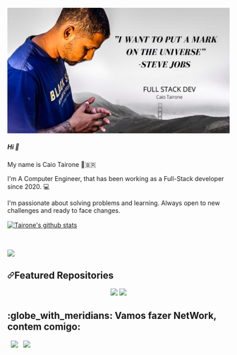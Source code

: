 

![Welcome](github-profile-header.jpg?raw=true)

##### Hi 👋

My name is Caio Tairone 🧑‍🇧🇷

I'm A Computer Engineer, that has been working as a Full-Stack developer since 2020. 💻

I'm passionate about solving problems and learning. Always open to new challenges and ready to face changes.  

<a align="center" href="https://github-readme-stats.anuraghazra1.vercel.app/api?username=tairone32"><img align="center" src="https://github-readme-stats.anuraghazra1.vercel.app/api?username=tairone32&show_icons=true&include_all_commits=true&theme=buefy" alt="Tairone's github stats" />
</a>

</br>

<a align="center" href="https://github-readme-stats.anuraghazra1.vercel.app/api/top-langs/?username=tairone32"><img align="center" src="https://github-readme-stats.anuraghazra1.vercel.app/api/top-langs/?username=tairone32&layout=compact&theme=buefy" />
</a>


<h2><a id="user-content-featured-repositories" class="anchor" aria-hidden="true" href="#featured-repositories"><svg class="octicon octicon-link" viewBox="0 0 16 16" version="1.1" width="16" height="16" aria-hidden="true"><path fill-rule="evenodd" d="M7.775 3.275a.75.75 0 001.06 1.06l1.25-1.25a2 2 0 112.83 2.83l-2.5 2.5a2 2 0 01-2.83 0 .75.75 0 00-1.06 1.06 3.5 3.5 0 004.95 0l2.5-2.5a3.5 3.5 0 00-4.95-4.95l-1.25 1.25zm-4.69 9.64a2 2 0 010-2.83l2.5-2.5a2 2 0 012.83 0 .75.75 0 001.06-1.06 3.5 3.5 0 00-4.95 0l-2.5 2.5a3.5 3.5 0 004.95 4.95l1.25-1.25a.75.75 0 00-1.06-1.06l-1.25 1.25a2 2 0 01-2.83 0z"></path></svg></a>Featured Repositories</h2>
<p align="center">
  <a target="_blank" rel="noopener noreferrer" href="https://github-readme-stats.vercel.app/api/pin/?username=tairone32&repo=Aulas-Generation&anuraghazra&theme=radical&show_icons=true&show_owner=true"><img src="https://github-readme-stats.vercel.app/api/pin/?username=tairone32&repo=Aulas-Generation&anuraghazra&theme=radical&show_icons=true&show_owner=true" style="max-width:100%;"></a>
   <a target="_blank" rel="noopener noreferrer" href="https://github-readme-stats.vercel.app/api/pin/?username=tairone32&repo=CGeneration&anuraghazra&theme=radical&show_icons=true&show_owner=true"><img src="https://github-readme-stats.vercel.app/api/pin/?username=tairone32&repo=Generation&anuraghazra&theme=radical&show_icons=true&show_owner=true" style="max-width:100%;"></a>
</p>


<h2> :globe_with_meridians: Vamos fazer NetWork, contem comigo: </h2>

<p align="center">
 
&nbsp; <a align="center" href="https://www.linkedin.com/in/caio-tairone/" target="_blank" rel="noopener noreferrer"><img align="center" src="https://img.icons8.com/plasticine/100/000000/linkedin.png" width="50" /></a>
&nbsp; <a align="center" href="mailto:dev.tairone@gmail.com" target="_blank" rel="noopener noreferrer"><img align="center" src="https://img.icons8.com/plasticine/100/000000/gmail.png"  width="50" /></a>
</p>
